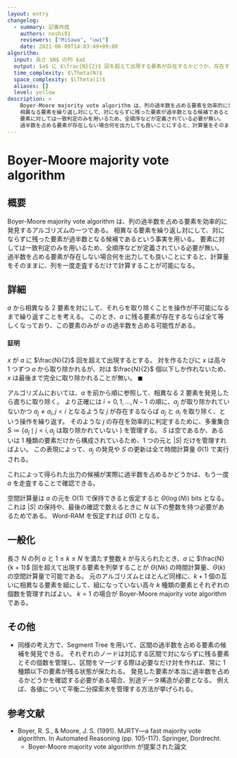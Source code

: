 ```yaml
---
layout: entry
changelog:
  - summary: 記事作成
    authors: noshi91
    reviewers: ["MiSawa", "uwi"]
    date: 2021-06-09T14:03:49+09:00
algorithm:
  input: 長さ $N$ の列 $a$
  output: $a$ に $\frac{N}{2}$ 回を超えて出現する要素が存在するかどうか、存在する場合その要素
  time_complexity: $\Theta(N)$
  space_complexity: $\Theta(1)$
  aliases: []
  level: yellow
description: >
    Boyer-Moore majority vote algorithm は、列の過半数を占める要素を効率的に発見するアルゴリズムの一つである。
    相異なる要素を繰り返し対にして、対にならずに残った要素が過半数となる候補であるという事実を用いる。
    要素に対しては一致判定のみを用いるため、全順序などが定義されている必要が無い。
    過半数を占める要素が存在しない場合何を出力しても良いことにすると、計算量をそのままに、列を一度走査するだけで計算することが可能になる。
---
```


# Boyer-Moore majority vote algorithm

## 概要

Boyer-Moore majority vote algorithm は、列の過半数を占める要素を効率的に発見するアルゴリズムの一つである。
相異なる要素を繰り返し対にして、対にならずに残った要素が過半数となる候補であるという事実を用いる。
要素に対しては一致判定のみを用いるため、全順序などが定義されている必要が無い。
過半数を占める要素が存在しない場合何を出力しても良いことにすると、計算量をそのままに、列を一度走査するだけで計算することが可能になる。

## 詳細

$a$ から相異なる $2$ 要素を対にして、それらを取り除くことを操作が不可能になるまで繰り返すことを考える。
このとき、$a$ に残る要素が存在するならば全て等しくなっており、この要素のみが $a$ の過半数を占める可能性がある。

#### 証明

$x$ が $a$ に $\frac{N}{2}$ 回を超えて出現するとする。
対を作るたびに $x$ は高々 $1$ つずつ $a$ から取り除かれるが、対は $\frac{N}{2}$ 個以下しか作れないため、$x$ は最後まで完全に取り除かれることが無い。
$\blacksquare$

アルゴリズムにおいては、$a$ を前から順に参照して、相異なる $2$ 要素を発見したら直ちに取り除く。
より正確には $i = 0, 1, \dots, N - 1$ の順に、$a _ j$ が取り除かれていないかつ $a _ j \neq a _ i, j \lt i$ となるような $j$ が存在するならば $a _ j$ と $a _ i$ を取り除く、という操作を繰り返す。
そのような $j$ の存在を効率的に判定するために、多重集合 $S \coloneqq \lbrace a _ j \mid j \lt i, a _ j$ は取り除かれていない $\rbrace$ を管理する。
$S$ は空であるか、あるいは $1$ 種類の要素だけから構成されているため、$1$ つの元と $\lvert S \rvert$ だけを管理すればよい。
この表現によって、$a _ j$ の発見や $S$ の更新は全て時間計算量 $\Theta(1)$ で実行される。

これによって得られた出力の候補が実際に過半数を占めるかどうかは、もう一度 $a$ を走査することで確認できる。

空間計算量は $a$ の元を $\mathrm{O}(1)$ で保持できると仮定すると $\Theta(\log(N))$ bits となる。
これは $\lvert S \rvert$ の保持や、最後の確認で数えるときに $N$ 以下の整数を持つ必要があるためである。
Word-RAM を仮定すれば $\Theta(1)$ となる。

## 一般化

長さ $N$ の列 $a$ と $1 \leq k \leq N$ を満たす整数 $k$ が与えられたとき、$a$ に $\frac{N}{k + 1}$ 回を超えて出現する要素を列挙することが $\Theta(Nk)$ の時間計算量、$\Theta(k)$ の空間計算量で可能である。
元のアルゴリズムとほとんど同様に、$k + 1$ 個の互いに相異なる要素を組にして、組になっていない高々 $k$ 種類の要素とそれぞれの個数を管理すればよい。
$k = 1$ の場合が Boyer-Moore majority vote algorithm である。

## その他

-   同様の考え方で、Segment Tree を用いて、区間の過半数を占める要素の候補を発見できる。
    それぞれのノードは対応する区間で対にならずに残る要素とその個数を管理し、区間をマージする際は必要なだけ対を作れば、常に $1$ 種類以下の要素が残る状態が保たれる。
    発見した要素が本当に過半数を占めるかどうかを確認する必要がある場合、別途データ構造が必要となる。
    例えば、各値について平衡二分探索木を管理する方法が挙げられる。

## 参考文献

-   Boyer, R. S., & Moore, J. S. (1991). MJRTY—a fast majority vote algorithm. In Automated Reasoning (pp. 105-117). Springer, Dordrecht.
    -   Boyer-Moore majority vote algorithm が提案された論文
